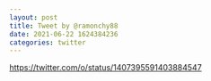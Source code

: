```yaml
--- 
layout: post 
title: Tweet by @ramonchy88 
date: 2021-06-22 1624384236 
categories: twitter 
--- 
```

https://twitter.com/o/status/1407395591403884547